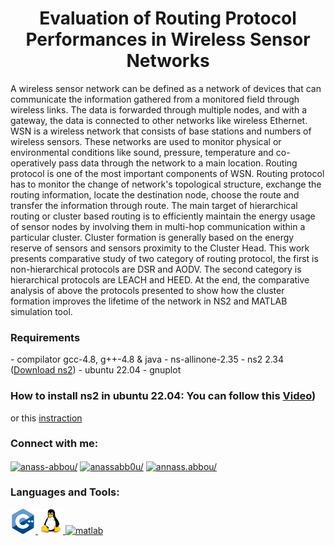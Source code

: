 <h1 align="center">Evaluation of Routing Protocol Performances in Wireless Sensor Networks</h1>
<p></p>A wireless sensor network can be defined as a network of devices that can communicate the information gathered from a monitored field through wireless links. The data is forwarded through multiple nodes, and with a gateway, the data is connected to other networks like wireless Ethernet. WSN is a wireless network
that consists of base stations and numbers of wireless sensors. These networks are used to monitor physical or environmental conditions like sound, pressure, temperature and co-operatively pass data through the network to a main location. Routing protocol is one of the most important components of WSN. Routing
protocol has to monitor the change of network's topological structure, exchange the routing information, locate the destination node, choose the route and transfer the information through route. The main target of hierarchical routing or cluster based routing is to efficiently maintain the energy usage of sensor nodes by
involving them in multi-hop communication within a particular cluster. Cluster formation is generally based on the energy reserve of sensors and sensors proximity to the Cluster Head. This work presents comparative study of two category of routing protocol, the first is non-hierarchical protocols are DSR and
AODV. The second category is hierarchical protocols are LEACH and HEED. At the end, the comparative analysis of above the protocols presented to show how the cluster formation improves the lifetime of the network in NS2 and MATLAB simulation tool.</p>

<h3>Requirements</h3>
- compilator gcc-4.8, g++-4.8 & java
- ns-allinone-2.35 
- ns2 2.34 (<a href="https://sourceforge.net/projects/nsnam/files/ns-2/2.34/">Download ns2<a>)
- ubuntu 22.04
- gnuplot

<h3>How to install ns2 in ubuntu 22.04:
You can follow this <a href="https://www.youtube.com/watch?v=tH0yrJdovWM&ab_channel=EngineeringClinic">Video</a>)</h3>
or this <a href="https://docs.google.com/document/d/1sMdOe3LU2f8DZFR9YY-3KGZaC-5_isnqyX9ZKxAK_HA/edit?usp=sharing">instraction</a>


<h3 align="left">Connect with me:</h3>
<p align="left">
<a href="https://linkedin.com/in/anass-abbou/" target="blank"><img align="center" src="https://raw.githubusercontent.com/rahuldkjain/github-profile-readme-generator/master/src/images/icons/Social/linked-in-alt.svg" alt="anass-abbou/" height="30" width="40" /></a>
<a href="https://fb.com/anassabb0u/" target="blank"><img align="center" src="https://raw.githubusercontent.com/rahuldkjain/github-profile-readme-generator/master/src/images/icons/Social/facebook.svg" alt="anassabb0u/" height="30" width="40" /></a>
<a href="https://instagram.com/annass.abbou/" target="blank"><img align="center" src="https://raw.githubusercontent.com/rahuldkjain/github-profile-readme-generator/master/src/images/icons/Social/instagram.svg" alt="annass.abbou/" height="30" width="40" /></a>
</p>

<h3 align="left">Languages and Tools:</h3>
<p align="left"> <a href="https://www.w3schools.com/cpp/" target="_blank" rel="noreferrer"> <img src="https://raw.githubusercontent.com/devicons/devicon/master/icons/cplusplus/cplusplus-original.svg" alt="cplusplus" width="40" height="40"/> </a> <a href="https://www.linux.org/" target="_blank" rel="noreferrer"> <img src="https://raw.githubusercontent.com/devicons/devicon/master/icons/linux/linux-original.svg" alt="linux" width="40" height="40"/> </a> <a href="https://www.mathworks.com/" target="_blank" rel="noreferrer"> <img src="https://upload.wikimedia.org/wikipedia/commons/2/21/Matlab_Logo.png" alt="matlab" width="40" height="40"/> </a> </p>
